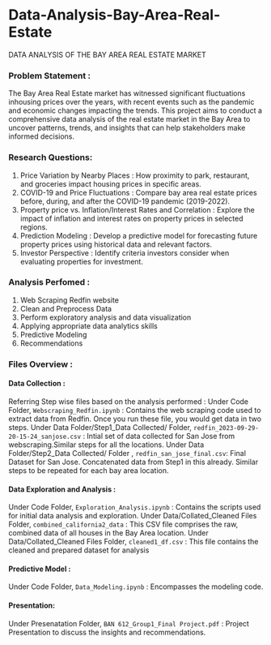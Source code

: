 # Data-Analysis-Bay-Area-Real-Estate
DATA ANALYSIS OF  THE BAY AREA REAL ESTATE MARKET

### Problem Statement : 
The Bay Area Real Estate market has witnessed significant fluctuations inhousing prices over the years, with recent events such as the pandemic and economic changes impacting the trends. This project aims to conduct a comprehensive data analysis of the real estate market in the Bay Area to uncover patterns, trends, and insights that can help stakeholders make informed decisions.

### Research Questions:
1. Price Variation by Nearby Places : How proximity to park, restaurant, and groceries impact housing prices in specific areas.
2. COVID-19 and Price Fluctuations :  Compare bay area real estate prices before, during, and after the COVID-19 pandemic (2019-2022).
3. Property price vs. Inflation/Interest Rates and Correlation : Explore the impact of inflation and interest rates on property prices in selected regions.
4. Prediction Modeling : Develop a predictive model for forecasting future property prices using historical data and relevant factors.
5. Investor Perspective : Identify criteria investors consider when evaluating properties for investment.

### Analysis Perfomed :

1. Web Scraping Redfin website
2. Clean and Preprocess Data
3. Perform exploratory analysis and data visualization
4. Applying appropriate data analytics skills
5. Predictive Modeling 
6. Recommendations

### Files Overview :

#### Data Collection :
Referring Step wise files based on the analysis performed :
Under Code Folder, ```Webscraping_Redfin.ipynb``` : Contains the web scraping code used to extract data from Redfin. Once you run these file, you would get data in two steps.
Under Data Folder/Step1_Data Collected/  Folder, ```redfin_2023-09-29-20-15-24_sanjose.csv``` : Intial set of data collected for San Jose from webscraping.Similar steps for all the locations.
Under Data Folder/Step2_Data Collected/ Folder , ```redfin_san_jose_final.csv```: Final Dataset for San Jose. Concatenated data from Step1 in this already. Similar steps to be repeated for each bay area location.

#### Data Exploration and Analysis :
Under Code Folder, ```Exploration_Analysis.ipynb``` : Contains the scripts used for initial data analysis and exploration.
Under Data/Collated_Cleaned Files Folder, ```combined_california2_data``` : This CSV file comprises the raw, combined data of all houses in the Bay Area location.
Under Data/Collated_Cleaned Files Folder, ```cleaned1_df.csv``` : This file contains the cleaned and prepared dataset for analysis

#### Predictive Model : 
Under Code Folder, ```Data_Modeling.ipynb``` : Encompasses the modeling code.


#### Presentation:
Under Presenatation Folder, ```BAN 612_Group1_Final Project.pdf``` : Project Presentation to discuss the insights and recommendations.


